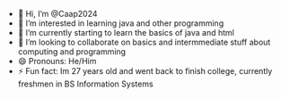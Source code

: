 - 👋 Hi, I’m @Caap2024
- 👀 I’m interested in learning java and other programming
- 🌱 I’m currently starting to learn the basics of java and html
- 💞️ I’m looking to collaborate on basics and intermmediate stuff about computing and programming
- 😄 Pronouns: He/Him
- ⚡ Fun fact: Im 27 years old and went back to finish college, currently freshmen in BS Information Systems

<!---
Caap2024/Caap2024 is a ✨ special ✨ repository because its `README.md` (this file) appears on your GitHub profile.
You can click the Preview link to take a look at your changes.
--->
